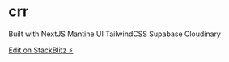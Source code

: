 # crr

Built with
NextJS
Mantine UI
TailwindCSS
Supabase
Cloudinary

[Edit on StackBlitz ⚡️](https://stackblitz.com/edit/nextjs-q8bvls)